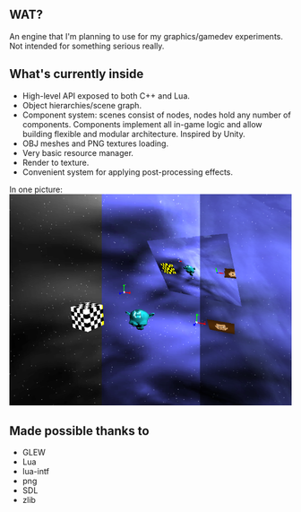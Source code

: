 ## WAT?
An engine that I'm planning to use for my graphics/gamedev experiments. Not intended for something serious really.

## What's currently inside
* High-level API exposed to both C++ and Lua.
* Object hierarchies/scene graph.
* Component system: scenes consist of nodes, nodes hold any number of components. Components implement all in-game logic and allow building flexible and modular architecture. Inspired by Unity.
* OBJ meshes and PNG textures loading.
* Very basic resource manager.
* Render to texture.
* Convenient system for applying post-processing effects.

In one picture:
![Current progress](/screenshot2.png?raw=true)

## Made possible thanks to
* GLEW
* Lua
* lua-intf
* png
* SDL
* zlib
